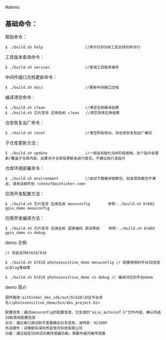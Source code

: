 #demo


## 基础命令：

帮助命令：

```
$ ./build.sh help					//用于打印SDK工具支持的命令行

```

工具版本查询命令：

```
$ ./build.sh version				//查询工具版本编号

```

中间件接口文档更新命令：

```
$ ./build.sh docs					//更新中间接口文档

```

编译清空命令：

```
$ ./build.sh clean					//清空全部编译结果
$ ./build.sh 芯片型号 应用名称 clean   //清空具体应用结果

```

仓库恢复出厂命令：

```
$ ./build.sh reset					//清空所有改动，将仓库恢复到出厂模式

```

子仓库更新方法：

```
$ ./build.sh update					//一般在初始化SDK阶段使用，这个指令会更新/覆盖子仓库内容，如果对子仓库有更新未进行提交，不建议执行该指令

```

仓库环境部署命令：

```
$ ./build.sh environment			//自动下载编译依赖包，如发现依赖包不满足，请发送邮件到 <chenzf@aithinker.com>

```

应用开发配置方法：

```
$ ./build.sh 芯片型号 应用名称 menuconfig		 举例：./build.sh bl602 gpio_demo menuconfig
```

应用开发编译方法：

```
$ ./build.sh 芯片型号 应用名称 国家编码 调试等级	举例：./build.sh bl602 gpio_demo cn debug

```

demo 示例
```
// 目前支持bl618/616

$ ./build.sh bl618 photosensitive_demo menuconfig // 配置使用的平台IO信息以及log等级等

$ ./build.sh bl618 photosensitive_demo cn debug // 编译对应的平台demo
```

demo 简介
```
固件路径:aithinker_dev_sdk/out/bl618(对应平台命名)/photosensitive_demo/bin/dev_project.bin

配置信息：通过menuconfig的配置信息，见生成的"aiio_autoconf.h"文件内容，确认所选IO和其他配置信息
日志：通过串口调试助手查看输出日志信息，波特率：921600
外设硬件：详情联系深圳市安信可科技有限公司
功能：通过指定IO测试光敏传感器功能。需要外接光敏传感器

```

